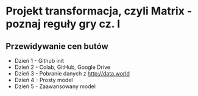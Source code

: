 # Projekt transformacja, czyli Matrix - poznaj reguły gry cz. I
## Przewidywanie cen butów

- Dzień 1 - Github init
- Dzień 2 - Colab, GitHub, Google Drive
- Dzień 3 - Pobranie danych z http://data.world
- Dzień 4 - Prosty model
- Dzień 5 - Zaawansowany model

